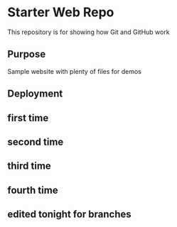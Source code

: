# Starter Web Repo

This repository is for showing how Git and GitHub work

## Purpose

Sample website with plenty of files for demos

## Deployment

## first time

## second time

## third time

## fourth time

## edited tonight for branches